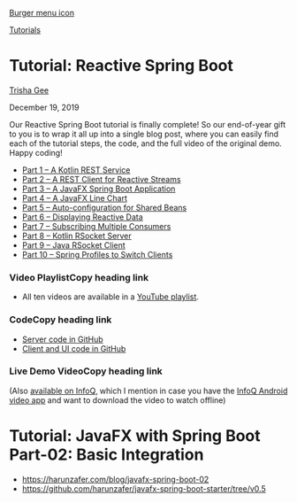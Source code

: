 [Burger menu icon](https://blog.jetbrains.com/idea/2019/12/tutorial-reactive-spring-boot/#)

[Tutorials](https://blog.jetbrains.com/idea/category/tutorials/)

Tutorial: Reactive Spring Boot
============================== 

[Trisha Gee](https://blog.jetbrains.com/author/trishagee)

December 19, 2019

Our Reactive Spring Boot tutorial is finally complete! So our end-of-year gift to you is to wrap it all up into a single blog post, where you can easily find each of the tutorial steps, the code, and the full video of the original demo.  Happy coding!

*   [Part 1 – A Kotlin REST Service](https://blog.jetbrains.com/idea/2019/10/tutorial-reactive-spring-boot-a-kotlin-rest-service/)
*   [Part 2 – A REST Client for Reactive Streams](https://blog.jetbrains.com/idea/2019/11/tutorial-reactive-spring-boot-a-rest-client-for-reactive-streams/)
*   [Part 3 – A JavaFX Spring Boot Application](https://blog.jetbrains.com/idea/2019/11/tutorial-reactive-spring-boot-a-javafx-spring-boot-application/)
*   [Part 4 – A JavaFX Line Chart](https://blog.jetbrains.com/idea/2019/11/tutorial-reactive-spring-boot-a-javafx-line-chart/)
*   [Part 5 – Auto-configuration for Shared Beans](https://blog.jetbrains.com/idea/2019/11/tutorial-reactive-spring-boot-auto-configuration-for-shared-beans/)
*   [Part 6 – Displaying Reactive Data](https://blog.jetbrains.com/idea/2019/11/tutorial-reactive-spring-boot-displaying-reactive-data/)
*   [Part 7 – Subscribing Multiple Consumers](https://blog.jetbrains.com/idea/2019/12/tutorial-reactive-spring-boot-subscribing-multiple-consumers/)
*   [Part 8 – Kotlin RSocket Server](https://blog.jetbrains.com/idea/2019/12/tutorial-reactive-spring-boot-kotlin-rsocket-server/)
*   [Part 9 – Java RSocket Client](https://blog.jetbrains.com/idea/2019/12/tutorial-reactive-spring-boot-java-rsocket-client/)
*   [Part 10 – Spring Profiles to Switch Clients](https://blog.jetbrains.com/idea/2019/12/tutorial-reactive-spring-boot-spring-profiles-to-switch-clients/)

### Video PlaylistCopy heading link

*   All ten videos are available in a [YouTube playlist](https://www.youtube.com/playlist?list=PLPZy-hmwOdEVlrB4r1XF5GDQnaCQpiaa9).

### CodeCopy heading link

*   [Server code in GitHub](https://github.com/trishagee/jb-stock-service)
*   [Client and UI code in GitHub](https://github.com/trishagee/jb-stock-client)

### Live Demo VideoCopy heading link

(Also [available on InfoQ,](https://www.infoq.com/presentations/spring-reactor-kotlin-javafx-mongodb/) which I mention in case you have the [InfoQ Android video app](https://play.google.com/store/apps/details?id=com.infoq.videos&hl=en) and want to download the video to watch offline)

Tutorial: JavaFX with Spring Boot Part-02: Basic Integration
============================== 
* https://harunzafer.com/blog/javafx-spring-boot-02
* https://github.com/harunzafer/javafx-spring-boot-starter/tree/v0.5
